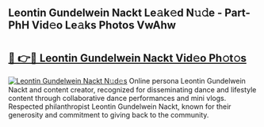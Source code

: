 ## Leontin Gundelwein Nackt Le𝚊k𝚎d N𝚞𝚍e - Part-PhH Vid𝚎o Le𝚊ks Photos VwAhw

# <h2><a href="http://fb7xagy.evod.top/?m=Leontin+Gundelwein+Nackt">🔗 👉🔴 Leontin Gundelwein Nackt Vid𝚎o Ph𝚘t𝚘s</a></h2>

[![Leontin Gundelwein Nackt N𝚞d𝚎s](https://i.imgur.com/8V9OHl7.gif)](http://fb7xagy.evod.top/?m=Leontin+Gundelwein+Nackt)
Online persona Leontin Gundelwein Nackt and content creator, recognized for disseminating dance and lifestyle content through collaborative dance performances and mini vlogs. Respected philanthropist Leontin Gundelwein Nackt, known for their generosity and commitment to giving back to the community. 
